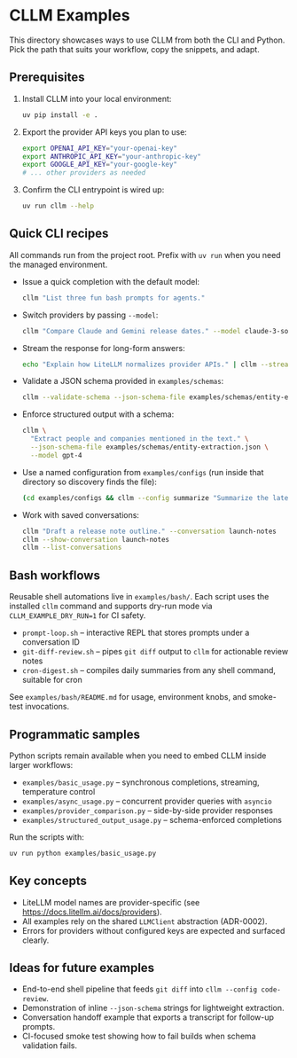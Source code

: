 # CLLM Examples

This directory showcases ways to use CLLM from both the CLI and Python. Pick the path that suits your workflow, copy the snippets, and adapt.

## Prerequisites

1. Install CLLM into your local environment:

   ```bash
   uv pip install -e .
   ```

2. Export the provider API keys you plan to use:

   ```bash
   export OPENAI_API_KEY="your-openai-key"
   export ANTHROPIC_API_KEY="your-anthropic-key"
   export GOOGLE_API_KEY="your-google-key"
   # ... other providers as needed
   ```

3. Confirm the CLI entrypoint is wired up:

   ```bash
   uv run cllm --help
   ```

## Quick CLI recipes

All commands run from the project root. Prefix with `uv run` when you need the managed environment.

- Issue a quick completion with the default model:

  ```bash
  cllm "List three fun bash prompts for agents."
  ```

- Switch providers by passing `--model`:

  ```bash
  cllm "Compare Claude and Gemini release dates." --model claude-3-sonnet-20240229
  ```

- Stream the response for long-form answers:

  ```bash
  echo "Explain how LiteLLM normalizes provider APIs." | cllm --stream --model gpt-4
  ```

- Validate a JSON schema provided in `examples/schemas`:

  ```bash
  cllm --validate-schema --json-schema-file examples/schemas/entity-extraction.json
  ```

- Enforce structured output with a schema:

  ```bash
  cllm \
    "Extract people and companies mentioned in the text." \
    --json-schema-file examples/schemas/entity-extraction.json \
    --model gpt-4
  ```

- Use a named configuration from `examples/configs` (run inside that directory so discovery finds the file):

  ```bash
  (cd examples/configs && cllm --config summarize "Summarize the latest ADR in three bullets.")
  ```

- Work with saved conversations:

  ```bash
  cllm "Draft a release note outline." --conversation launch-notes
  cllm --show-conversation launch-notes
  cllm --list-conversations
  ```

## Bash workflows

Reusable shell automations live in `examples/bash/`. Each script uses the installed `cllm` command and supports dry-run mode via `CLLM_EXAMPLE_DRY_RUN=1` for CI safety.

- `prompt-loop.sh` – interactive REPL that stores prompts under a conversation ID
- `git-diff-review.sh` – pipes `git diff` output to `cllm` for actionable review notes
- `cron-digest.sh` – compiles daily summaries from any shell command, suitable for cron

See `examples/bash/README.md` for usage, environment knobs, and smoke-test invocations.

## Programmatic samples

Python scripts remain available when you need to embed CLLM inside larger workflows:

- `examples/basic_usage.py` – synchronous completions, streaming, temperature control
- `examples/async_usage.py` – concurrent provider queries with `asyncio`
- `examples/provider_comparison.py` – side-by-side provider responses
- `examples/structured_output_usage.py` – schema-enforced completions

Run the scripts with:

```bash
uv run python examples/basic_usage.py
```

## Key concepts

- LiteLLM model names are provider-specific (see https://docs.litellm.ai/docs/providers).
- All examples rely on the shared `LLMClient` abstraction (ADR-0002).
- Errors for providers without configured keys are expected and surfaced clearly.

## Ideas for future examples

- End-to-end shell pipeline that feeds `git diff` into `cllm --config code-review`.
- Demonstration of inline `--json-schema` strings for lightweight extraction.
- Conversation handoff example that exports a transcript for follow-up prompts.
- CI-focused smoke test showing how to fail builds when schema validation fails.

